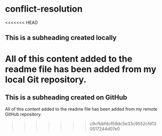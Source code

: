# conflict-resolution
<<<<<<< HEAD
## This is a subheading created locally

All of this content added to the readme file has been added from my local Git repository.
=======
## This is a subheading created on GitHub

All of this content added to the readme file has been added from my remote GitHub repository.
>>>>>>> c9cfbbfdcf59dc5e33c9552cfd130517244d07e0
